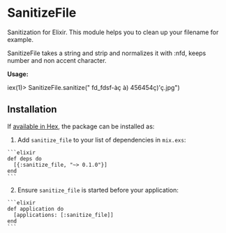# SanitizeFile

Sanitization for Elixir. This module helps you to clean up your filename for example.

SanitizeFile takes a string and strip and normalizes it with :nfd, keeps number and non accent character.

**Usage:**

iex(1)> SanitizeFile.sanitize(" fd_fdsf-àç   à) 456454ç)'ç.jpg")

## Installation

If [available in Hex](https://hex.pm/docs/publish), the package can be installed as:

  1. Add `sanitize_file` to your list of dependencies in `mix.exs`:

    ```elixir
    def deps do
      [{:sanitize_file, "~> 0.1.0"}]
    end
    ```

  2. Ensure `sanitize_file` is started before your application:

    ```elixir
    def application do
      [applications: [:sanitize_file]]
    end
    ```


